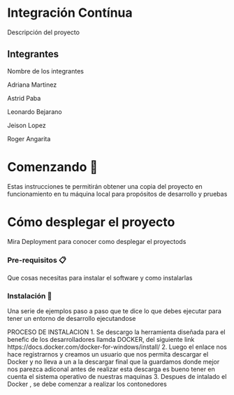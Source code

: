 <h1>Integración Contínua </h1>
<p>Descripción del proyecto</p>

<h2>Integrantes</h2>
<p>Nombre de los integrantes </p>
<p>
Adriana Martinez</p>
<p>Astrid Paba  </p>
<p>Leonardo Bejarano </p>
<p>Jeison Lopez</p>
<p>Roger Angarita</p>  
<h1>Comenzando 🚀</h1>
<p >
Estas instrucciones te permitirán obtener una copia del proyecto en funcionamiento en tu máquina local para propósitos de desarrollo y pruebas</p>
<h1>Cómo desplegar el proyecto</h1>
Mira Deployment para conocer como desplegar el proyectods
<h3>
Pre-requisitos 📋</h3>
Que cosas necesitas para instalar el software y como instalarlas
<h3>
Instalación 🔧</h3>
Una serie de ejemplos paso a paso que te dice lo que debes ejecutar para tener un entorno de desarrollo ejecutandose
<p>
PROCESO DE INSTALACION </h3>
1. Se descargo  la herramienta diseñada para  el benefic de los  desarrolladores llamda DOCKER, del siguiente link https://docs.docker.com/docker-for-windows/install/
2. Luego el  enlace nos hace  registrarnos y creamos un usuario que nos permita  descargar el Docker y no  lleva a un  a la descargar final que la  guardamos donde mejor  nos parezca adiconal antes de realizar  esta descarga es bueno tener en cuenta el sistema operativo de nuestras maquinas
3. Despues de intalado el Docker , se debe comenzar  a realizar  los contonedores


  
